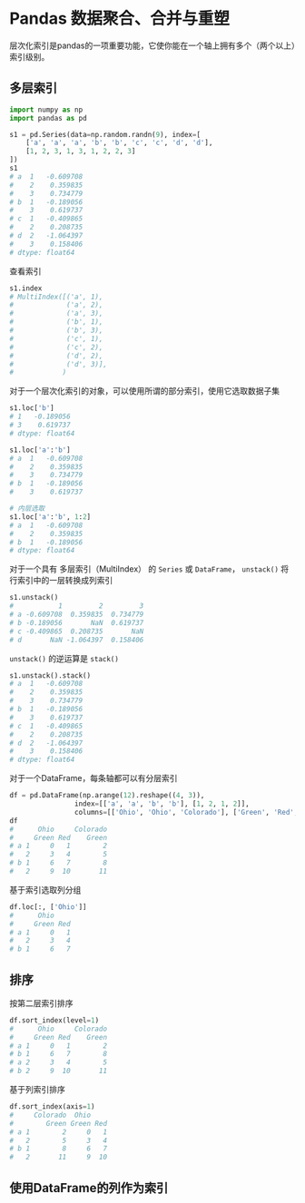 # Pandas 数据聚合、合并与重塑
层次化索引是pandas的一项重要功能，它使你能在一个轴上拥有多个（两个以上）索引级别。

## 多层索引
```python
import numpy as np
import pandas as pd

s1 = pd.Series(data=np.random.randn(9), index=[
    ['a', 'a', 'a', 'b', 'b', 'c', 'c', 'd', 'd'],
    [1, 2, 3, 1, 3, 1, 2, 2, 3]
])
s1
# a  1   -0.609708
#    2    0.359835
#    3    0.734779
# b  1   -0.189056
#    3    0.619737
# c  1   -0.409865
#    2    0.208735
# d  2   -1.064397
#    3    0.158406
# dtype: float64
```

查看索引
```python
s1.index
# MultiIndex([('a', 1),
#             ('a', 2),
#             ('a', 3),
#             ('b', 1),
#             ('b', 3),
#             ('c', 1),
#             ('c', 2),
#             ('d', 2),
#             ('d', 3)],
#            )
```

对于一个层次化索引的对象，可以使用所谓的部分索引，使用它选取数据子集  
```python
s1.loc['b']
# 1   -0.189056
# 3    0.619737
# dtype: float64

s1.loc['a':'b']
# a  1   -0.609708
#    2    0.359835
#    3    0.734779
# b  1   -0.189056
#    3    0.619737

# 内层选取
s1.loc['a':'b', 1:2]
# a  1   -0.609708
#    2    0.359835
# b  1   -0.189056
# dtype: float64
```

对于一个具有 多层索引（MultiIndex） 的 `Series` 或 `DataFrame`， `unstack()` 将行索引中的一层转换成列索引  
```python
s1.unstack()
#           1         2         3
# a -0.609708  0.359835  0.734779
# b -0.189056       NaN  0.619737
# c -0.409865  0.208735       NaN
# d       NaN -1.064397  0.158406
```

`unstack()` 的逆运算是 `stack()`  
```python
s1.unstack().stack()
# a  1   -0.609708
#    2    0.359835
#    3    0.734779
# b  1   -0.189056
#    3    0.619737
# c  1   -0.409865
#    2    0.208735
# d  2   -1.064397
#    3    0.158406
# dtype: float64
```

对于一个DataFrame，每条轴都可以有分层索引  
```python
df = pd.DataFrame(np.arange(12).reshape((4, 3)),
                index=[['a', 'a', 'b', 'b'], [1, 2, 1, 2]],
                columns=[['Ohio', 'Ohio', 'Colorado'], ['Green', 'Red', 'Green']])
df
#      Ohio     Colorado
#     Green Red    Green
# a 1     0   1        2
#   2     3   4        5
# b 1     6   7        8
#   2     9  10       11
```

基于索引选取列分组  
```python
df.loc[:, ['Ohio']]
#      Ohio
#     Green Red
# a 1     0   1
#   2     3   4
# b 1     6   7
```

## 排序
按第二层索引排序  
```python
df.sort_index(level=1)
#      Ohio     Colorado
#     Green Red    Green
# a 1     0   1        2
# b 1     6   7        8
# a 2     3   4        5
# b 2     9  10       11
```

基于列索引排序
```python
df.sort_index(axis=1)
#     Colorado  Ohio
#        Green Green Red
# a 1        2     0   1
#   2        5     3   4
# b 1        8     6   7
#   2       11     9  10
```

## 使用DataFrame的列作为索引

```python

```